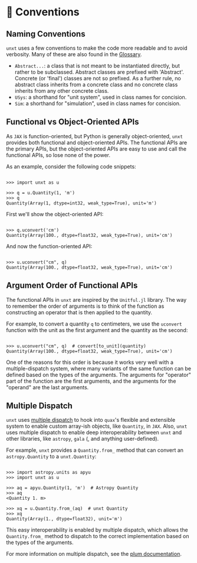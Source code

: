 # 📜 Conventions

## Naming Conventions

`unxt` uses a few conventions to make the code more readable and to avoid
verbosity. Many of these are also found in the [Glossary](glossary.md).

- `Abstract...`: a class that is not meant to be instantiated directly, but
  rather to be subclassed. Abstract classes are prefixed with 'Abstract'.
  Concrete (or 'final') classes are not so prefixed. As a further rule, no
  abstract class inherits from a concrete class and no concrete class inherits
  from any other concrete class.
- `USys`: a shorthand for "unit system", used in class names for concision.
- `Sim`: a shorthand for "simulation", used in class names for concision.

## Functional vs Object-Oriented APIs

As `JAX` is function-oriented, but Python is generally object-oriented, `unxt`
provides both functional and object-oriented APIs. The functional APIs are the
primary APIs, but the object-oriented APIs are easy to use and call the
functional APIs, so lose none of the power.

As an example, consider the following code snippets:

```{code-block} python

>>> import unxt as u

>>> q = u.Quantity(1, 'm')
>>> q
Quantity(Array(1, dtype=int32, weak_type=True), unit='m')
```

First we'll show the object-oriented API:

```{code-block} python

>>> q.uconvert('cm')
Quantity(Array(100., dtype=float32, weak_type=True), unit='cm')
```

And now the function-oriented API:

```{code-block} python

>>> u.uconvert("cm", q)
Quantity(Array(100., dtype=float32, weak_type=True), unit='cm')
```

## Argument Order of Functional APIs

The functional APIs in `unxt` are inspired by the `Unitful.jl` library. The way
to remember the order of arguments is to think of the function as constructing
an operator that is then applied to the quantity.

For example, to convert a quantity `q` to centimeters, we use the `uconvert`
function with the unit as the first argument and the quantity as the second:

```{code-block} python

>>> u.uconvert("cm", q)  # convert[to_unit](quantity)
Quantity(Array(100., dtype=float32, weak_type=True), unit='cm')
```

One of the reasons for this order is because it works very well with a
multiple-dispatch system, where many variants of the same function can be
defined based on the types of the arguments. The arguments for "operator" part
of the function are the first arguments, and the arguments for the "operand" are
the last arguments.

## Multiple Dispatch

`unxt` uses [multiple dispatch](https://beartype.github.io/plum/) to hook into
`quax`'s flexible and extensible system to enable custom array-ish objects, like
`Quantity`, in `JAX`. Also, `unxt` uses multiple dispatch to enable deep
interoperability between `unxt` and other libraries, like `astropy`, `gala` (,
and anything user-defined).

For example, `unxt` provides a `Quantity.from_` method that can convert an
`astropy.Quantity` to a `unxt.Quantity`:

```{code-block} python

>>> import astropy.units as apyu
>>> import unxt as u

>>> aq = apyu.Quantity(1, 'm')  # Astropy Quantity
>>> aq
<Quantity 1. m>

>>> xq = u.Quantity.from_(aq)  # unxt Quantity
>>> xq
Quantity(Array(1., dtype=float32), unit='m')

```

This easy interoperability is enabled by multiple dispatch, which allows the
`Quantity.from_` method to dispatch to the correct implementation based on the
types of the arguments.

For more information on multiple dispatch, see the
[plum documentation](https://beartype.github.io/plum/).
